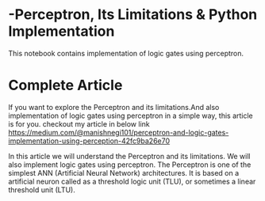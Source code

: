 # -Perceptron, Its Limitations & Python Implementation
This notebook contains implementation of logic gates using perceptron.

# Complete Article
If you want to explore the Perceptron and its limitations.And also implementation of logic gates using perceptron in a simple way, this article is for you. checkout my article in below link https://medium.com/@manishnegi101/perceptron-and-logic-gates-implementation-using-perception-42fc9ba26e70

In this article we will understand the Perceptron and its limitations. We will also implement logic gates using perceptron.
The Perceptron is one of the simplest ANN (Artificial Neural Network) architectures. It is based on a artificial neuron called as a threshold logic unit (TLU), or sometimes a linear threshold unit (LTU).
